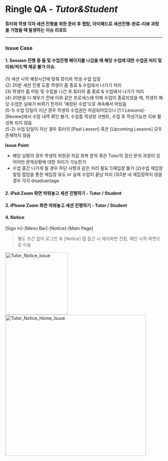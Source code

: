 # Ringle QA - *Tutor&Student*
**튜터와 학생 각자 세션 진행을 위한 준비 후 랩탑, 아이패드로 세션진행-완료-리뷰 과정을 거쳤을 때 발생하는 이슈 리포트**

-----


### **Issue Case**
#### 1. Session 진행 중 줌 및 수업진행 페이지를 나갔을 때 해당 수업에 대한 수업권 처리 및 리뷰/피드백 제공 불가 이슈. 
(1) 세션 시작 예정시간에 맞춰 튜터와 학생 수업 입장<br/>
(2) 20분 세션 진행 도중 학생이 줌 종료 & 수업에서 나가기 처리<br/>
(3) 학생이 줌 미팅 및 수업을 나간 후 튜터의 줌 종료 & 수업에서 나가기 처리<br/>
(4) 20분을 다 채우기 전에 이와 같은 프로세스에 의해 수업이 종료되었을 때, 학생의 해당 수업은 날짜가 바뀌기 전까지 '예정된 수업'으로 계속해서 떠있음<br/>
(5-1) 수업 당일이 지난 경우 학생의 수업권은 차감되어있으나 [1:1 Lessons]-[Review]에서 수업 내역 확인 불가, 수업중 작성된 코멘트, 수업 후 작성가능한 리뷰 활성화 되지 않음<br/>
(5-2) 수업 당일이 지난 경우 튜터의 [Past Lesson] 혹은 [Upcoming Lessons] 모두 존재하지 않음<br/>

**Issue Point** 
- 해당 상황의 경우 학생의 회원권 차감 회복 문의 혹은 Tutor의 정산 문의 과정이 있어야만 문제상황에 대한 처리가 가능한가
- 수업 중간 나가게 될 경우 하단 사항과 같은 처리 필요
1)재입장 불가 (2)수업 재입장 알림 팝업을 통한 재입장 유도 or 실제 수업이 끝남 처리 (3)5분 내 재입장하지 않을 경우 각각 disadvantage

#### 2. iPad Zoom 화면 띄워놓고 세션 진행하기 - Tutor / Student




#### 3. iPhone Zoom 화면 띄워놓고 세션 진행하기 - Tutor / Student




#### 4. Notice

[Sign in]-[Menu Bar]-[Notice]-[Main Page]

> 별도 조건 없이 로그인 후 [Notice] 탭 접근 시 에러화면 전환, 메인 시작 화면으로 이동

<img width="200" alt="Tutor_Notice_Issue" src="https://user-images.githubusercontent.com/93983402/140917691-d440bdbd-df56-44ba-92ee-c44ce8e2279a.png">  <img width="450" alt="Tutor_Notice_Home_Isuue" src="https://user-images.githubusercontent.com/93983402/140917717-2f917790-cbd7-4511-9cc5-3d86b3d03782.png" >

